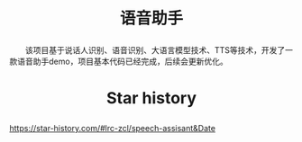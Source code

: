 #  <p align="center">语音助手</p>

<p style="text-indent: 2em;">
  该项目基于说话人识别、语音识别、大语言模型技术、TTS等技术，开发了一款语音助手demo，项目基本代码已经完成，后续会更新优化。
</p>

#  <p align="center">Star history</p>
https://star-history.com/#lrc-zcl/speech-assisant&Date
